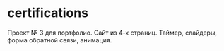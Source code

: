 # certifications
Проект № 3 для портфолио. Сайт из 4-х страниц. Таймер, слайдеры, форма обратной связи, анимация.
